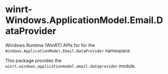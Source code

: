 <!-- warning: Please don't edit this file. It was automatically generated. -->

# winrt-Windows.ApplicationModel.Email.DataProvider

Windows Runtime (WinRT) APIs for for the `Windows.ApplicationModel.Email.DataProvider` namespace.

This package provides the `winrt.windows.applicationmodel.email.dataprovider` module.
